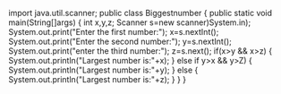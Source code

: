 import java.util.scanner;
public class Biggestnumber
{
  public static void main(String[]args)
  {
    int x,y,z;
    Scanner s=new scanner)System.in);
    System.out.print("Enter the first number:");
    x=s.nextInt();
    System.out.print("Enter the second number:");
    y=s.nextInt();
    System.out.print("enter the third number:");
    z=s.next();
    if(x>y && x>z)
    {
     System.out.println("Largest number is:"+x);
    }
    else if y>x && y>Z)
    { 
      System.out.println("Largest number is:"+y);
    }
    else 
    {
      System.out.println("Largest number is:"+z);
    }
   }
  }

